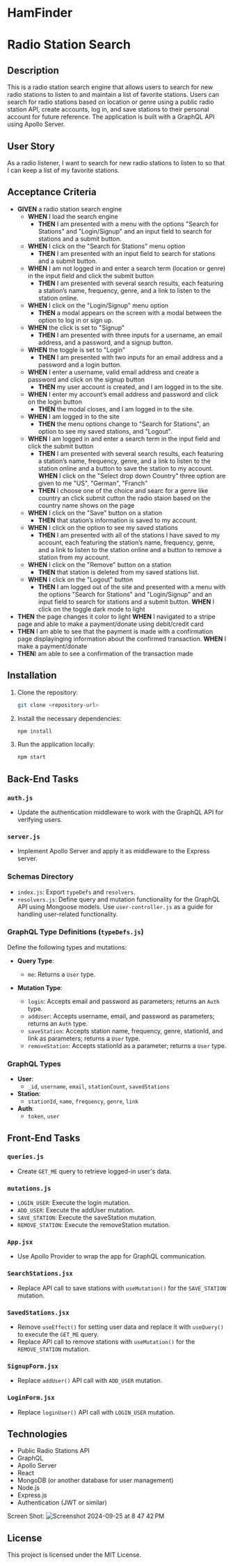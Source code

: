 # HamFinder
# Radio Station Search

## Description

This is a radio station search engine that allows users to search for new radio stations to listen to and maintain a list of favorite stations. Users can search for radio stations based on location or genre using a public radio station API, create accounts, log in, and save stations to their personal account for future reference. The application is built with a GraphQL API using Apollo Server.

## User Story

As a radio listener, I want to search for new radio stations to listen to so that I can keep a list of my favorite stations.

## Acceptance Criteria

- **GIVEN** a radio station search engine
  - **WHEN** I load the search engine
    - **THEN** I am presented with a menu with the options "Search for Stations" and "Login/Signup" and an input field to search for stations and a submit button.
  - **WHEN** I click on the "Search for Stations" menu option
    - **THEN** I am presented with an input field to search for stations and a submit button.
  - **WHEN** I am not logged in and enter a search term (location or genre) in the input field and click the submit button
    - **THEN** I am presented with several search results, each featuring a station’s name, frequency, genre, and a link to listen to the station online.
  - **WHEN** I click on the "Login/Signup" menu option
    - **THEN** a modal appears on the screen with a modal between the option to log in or sign up.
  - **WHEN** the click is set to "Signup"
    - **THEN** I am presented with three inputs for a username, an email address, and a password, and a signup button.
  - **WHEN** the toggle is set to "Login"
    - **THEN** I am presented with two inputs for an email address and a password and a login button.
  - **WHEN** I enter a username, valid email address and create a password and click on the signup button
    - **THEN** my user account is created, and I am logged in to the site.
  - **WHEN** I enter my account’s email address and password and click on the login button
    - **THEN** the modal closes, and I am logged in to the site.
  - **WHEN** I am logged in to the site
    - **THEN** the menu options change to "Search for Stations", an option to see my saved stations, and "Logout".
  - **WHEN** I am logged in and enter a search term in the input field and click the submit button
    - **THEN** I am presented with several search results, each featuring a station’s name, frequency, genre, and a link to listen to the station online and a button to save the station to my account.
    **WHEN**  I click on the "Select drop down Country" three option are given to me "US", "German", "Franch"
    - **THEN** I choose one of the choice and searc for a genre like country an click submit cutton the radio staion based on the country name shows on the page
  - **WHEN** I click on the "Save" button on a station
    - **THEN** that station’s information is saved to my account.
  - **WHEN** I click on the option to see my saved stations
    - **THEN** I am presented with all of the stations I have saved to my account, each featuring the station’s name, frequency, genre, and a link to listen to the station online and a button to remove a station from my account.
  - **WHEN** I click on the "Remove" button on a station
    - **THEN** that station is deleted from my saved stations list.
  - **WHEN** I click on the "Logout" button
    - **THEN** I am logged out of the site and presented with a menu with the options "Search for Stations" and "Login/Signup" and an input field to search for stations and a submit button.
     **WHEN** I click on the toggle dark mode to light  
 - **THEN** the page changes it color to light
  **WHEN** I navigated to a stripe page and able to make a payment/donate using debit/credit card 
 - **THEN** I am able to see that the payment is made with a confirmation page displayinging information about the confirmed transaction.
   **WHEN** I make a payment/donate
 - **THEN**I am able to see a confirmation of the transaction made



## Installation

1. Clone the repository:
    ```bash
    git clone <repository-url>
    ```

2. Install the necessary dependencies:
    ```bash
    npm install
    ```

3. Run the application locally:
    ```bash
    npm start
    ```

## Back-End Tasks

### `auth.js`
- Update the authentication middleware to work with the GraphQL API for verifying users.

### `server.js`
- Implement Apollo Server and apply it as middleware to the Express server.

### Schemas Directory
- `index.js`: Export `typeDefs` and `resolvers`.
- `resolvers.js`: Define query and mutation functionality for the GraphQL API using Mongoose models. Use `user-controller.js` as a guide for handling user-related functionality.

### GraphQL Type Definitions (`typeDefs.js`)
Define the following types and mutations:

- **Query Type**:
  - `me`: Returns a `User` type.

- **Mutation Type**:
  - `login`: Accepts email and password as parameters; returns an `Auth` type.
  - `addUser`: Accepts username, email, and password as parameters; returns an `Auth` type.
  - `saveStation`: Accepts station name, frequency, genre, stationId, and link as parameters; returns a `User` type.
  - `removeStation`: Accepts stationId as a parameter; returns a `User` type.

### GraphQL Types
- **User**:
  - `_id`, `username`, `email`, `stationCount`, `savedStations`
- **Station**:
  - `stationId`, `name`, `frequency`, `genre`, `link`
- **Auth**:
  - `token`, `user`

## Front-End Tasks

### `queries.js`
- Create `GET_ME` query to retrieve logged-in user's data.

### `mutations.js`
- `LOGIN_USER`: Execute the login mutation.
- `ADD_USER`: Execute the addUser mutation.
- `SAVE_STATION`: Execute the saveStation mutation.
- `REMOVE_STATION`: Execute the removeStation mutation.

### `App.jsx`
- Use Apollo Provider to wrap the app for GraphQL communication.

### `SearchStations.jsx`
- Replace API call to save stations with `useMutation()` for the `SAVE_STATION` mutation.

### `SavedStations.jsx`
- Remove `useEffect()` for setting user data and replace it with `useQuery()` to execute the `GET_ME` query.
- Replace API call to remove stations with `useMutation()` for the `REMOVE_STATION` mutation.

### `SignupForm.jsx`
- Replace `addUser()` API call with `ADD_USER` mutation.

### `LoginForm.jsx`
- Replace `loginUser()` API call with `LOGIN_USER` mutation.

## Technologies

- Public Radio Stations API
- GraphQL
- Apollo Server
- React
- MongoDB (or another database for user management)
- Node.js
- Express.js
- Authentication (JWT or similar)

Screen Shot:
![Screenshot 2024-09-25 at 8 47 42 PM](https://github.com/user-attachments/assets/f834da76-918c-4fe4-9070-72e7af8a3867)


## License

This project is licensed under the MIT License.
